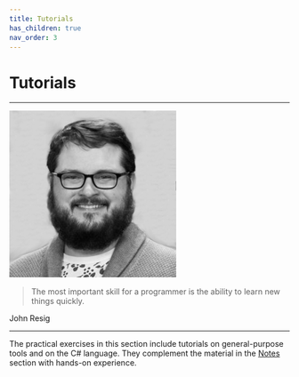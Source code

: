 ```yaml
---
title: Tutorials
has_children: true
nav_order: 3
---
```


# Tutorials

<hr class="splash">

![John Resig](../images/people/john_resig.png)

<blockquote class="pretty"><span>
The most important skill for a programmer is the ability to learn new things quickly.
</span></blockquote>
<p class="attribution">John Resig</p>
<hr class="splash">

The practical exercises in this section include tutorials on general-purpose tools and on the
C# language. They complement the material in the [Notes](../notes) section with hands-on experience.
